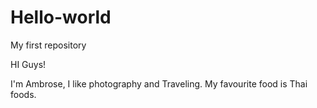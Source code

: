 # Hello-world

My first repository

HI Guys!

I'm Ambrose, I like photography and Traveling.
My favourite food is Thai foods.
